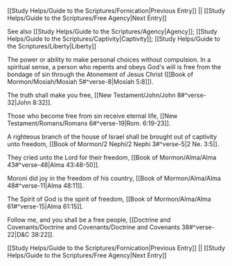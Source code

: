 [[Study Helps/Guide to the Scriptures/Fornication|Previous Entry]]  ||  [[Study Helps/Guide to the Scriptures/Free Agency|Next Entry]]

 See also [[Study Helps/Guide to the Scriptures/Agency|Agency]]; [[Study Helps/Guide to the Scriptures/Captivity|Captivity]]; [[Study Helps/Guide to the Scriptures/Liberty|Liberty]]

 The power or ability to make personal choices without compulsion. In a spiritual sense, a person who repents and obeys God's will is free from the bondage of sin through the Atonement of Jesus Christ ([[Book of Mormon/Mosiah/Mosiah 5#^verse-8|Mosiah 5:8]]).

 The truth shall make you free, [[New Testament/John/John 8#^verse-32|John 8:32]].

 Those who become free from sin receive eternal life, [[New Testament/Romans/Romans 6#^verse-19|Rom. 6:19-23]].

 A righteous branch of the house of Israel shall be brought out of captivity unto freedom, [[Book of Mormon/2 Nephi/2 Nephi 3#^verse-5|2 Ne. 3:5]].

 They cried unto the Lord for their freedom, [[Book of Mormon/Alma/Alma 43#^verse-48|Alma 43:48-50]].

 Moroni did joy in the freedom of his country, [[Book of Mormon/Alma/Alma 48#^verse-11|Alma 48:11]].

 The Spirit of God is the spirit of freedom, [[Book of Mormon/Alma/Alma 61#^verse-15|Alma 61:15]].

 Follow me, and you shall be a free people, [[Doctrine and Covenants/Doctrine and Covenants/Doctrine and Covenants 38#^verse-22|D&C 38:22]].

[[Study Helps/Guide to the Scriptures/Fornication|Previous Entry]]  ||  [[Study Helps/Guide to the Scriptures/Free Agency|Next Entry]]